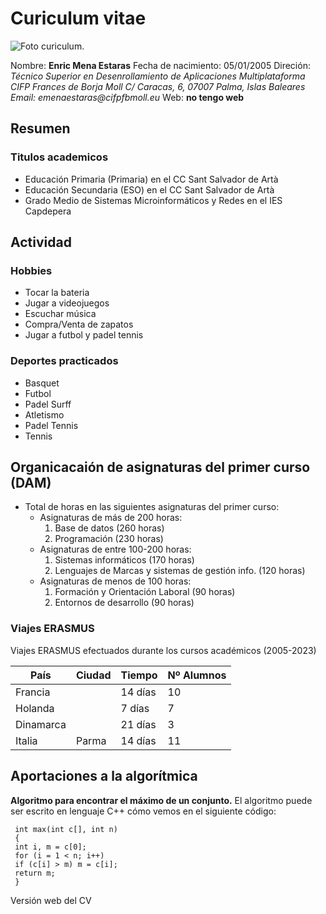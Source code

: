 # Curiculum vitae

![Foto curiculum](https://upload.wikimedia.org/wikipedia/commons/b/b4/Lionel-Messi-Argentina-2022-FIFA-World-Cup_%28cropped%29.jpg).

Nombre: **Enric Mena Estaras**
Fecha de nacimiento: 05/01/2005
Direción:
_Técnico Superior en Desenrollamiento de Aplicaciones Multiplataforma_
_CIFP Frances de Borja Moll_
_C/ Caracas, 6, 07007 Palma, Islas Baleares_
_Email: emenaestaras@cifpfbmoll.eu_
Web: **no tengo web**

## Resumen
### Titulos academicos

- Educación Primaria (Primaria) en el CC Sant Salvador de Artà
- Educación Secundaria (ESO) en el CC Sant Salvador de Artà
- Grado Medio de Sistemas Microinformáticos y Redes en el IES Capdepera

## Actividad 

### Hobbies

- Tocar la bateria
- Jugar a videojuegos
- Escuchar música
- Compra/Venta de zapatos
- Jugar a futbol y padel tennis

### Deportes practicados

- Basquet
- Futbol
- Padel Surff
- Atletismo
- Padel Tennis
- Tennis

## Organicacaión de asignaturas del primer curso (DAM)

* Total de horas en las siguientes asignaturas del primer curso:
    * Asignaturas de más de 200 horas:
        1. Base de datos (260 horas)
        2. Programación (230 horas)
    * Asignaturas de entre 100-200 horas:
        1. Sistemas informáticos (170 horas)
        2. Lenguajes de Marcas y sistemas de gestión info. (120 horas)
    * Asignaturas de menos de 100 horas:
        1. Formación y Orientación Laboral (90 horas)
        2. Entornos de desarrollo (90 horas)


### Viajes ERASMUS

Viajes ERASMUS efectuados durante los cursos académicos (2005-2023)

| **País** | **Ciudad** | **Tiempo** | **Nº Alumnos** | 
| ------ | ------ | ------ | ------ |
| Francia |  | 14 días | 10 |
| Holanda |  | 7 días | 7 |
| Dinamarca |  | 21 días | 3 |
| Italia | Parma | 14 días | 11 |

## Aportaciones a la algorítmica
 
**Algoritmo para encontrar el máximo de un conjunto.** El algoritmo puede ser escrito en lenguaje C++ cómo vemos en el siguiente código:

     int max(int c[], int n)
     {
     int i, m = c[0];
     for (i = 1 < n; i++)
     if (c[i] > m) m = c[i];
     return m;
     }

Versión web del CV
